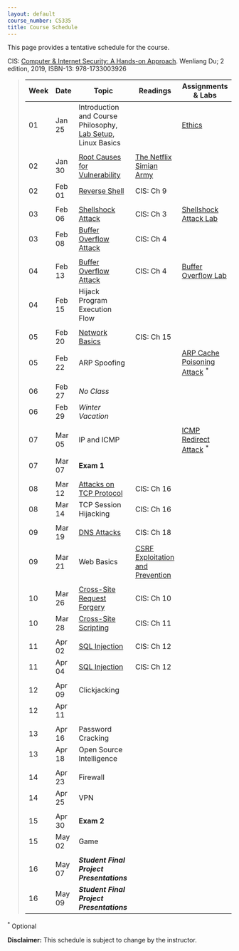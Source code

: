 ```yaml
---
layout: default
course_number: CS335
title: Course Schedule
---
```


This page provides a tentative schedule for the course.

CIS: <a href="https://ycp.textbookx.com/institutional/index.php?action=browse&utm_audience=f&utm_domain=ycp#/books/4137537/">Computer & Internet Security: A Hands-on Approach</a>. Wenliang Du; 2 edition, 2019, ISBN-13: 978-1733003926

>  Week    | Date     | Topic        | Readings   | Assignments & Labs                                  
> -------- | -------- | ------------ | ---------- | -------------------------------------
> 01 | Jan 25 | Introduction and Course Philosophy, [Lab Setup](../labs/setup.html), Linux Basics | | [Ethics](../assignments/ethics.html)
> | | | |
> 02 | Jan 30 | [Root Causes for Vulnerability](../slides/01_Reason_Vulnerability.pdf) | [The Netflix Simian Army](https://netflixtechblog.com/the-netflix-simian-army-16e57fbab116) |
> 02 | Feb 01 | [Reverse Shell](../slides/09_Reverse_Shell.pdf)| CIS: Ch 9 | |  
> | | | |
> 03 | Feb 06 | [Shellshock Attack](../slides/03_Shellshock.pdf) | CIS: Ch 3 | [Shellshock Attack Lab](../labs/shellshock.html)
> 03 | Feb 08 | [Buffer Overflow Attack](../slides/04_Buffer_Overflow.pdf) | CIS: Ch 4 | 
> | | | |
> 04 | Feb 13 | [Buffer Overflow Attack](../slides/04_Buffer_Overflow.pdf) | CIS: Ch 4 | [Buffer Overflow Lab](../labs/buffer_overflow.html) 
> 04 | Feb 15 | Hijack Program Execution Flow | |
> | | | |
> 05 | Feb 20 | [Network Basics](../slides/Network_Basics.pdf) | CIS: Ch 15 | 
> 05 | Feb 22 | ARP Spoofing | |  [ARP Cache Poisoning Attack](https://seedsecuritylabs.org/Labs_20.04/Networking/ARP_Attack/) <sup>*</sup>
> | | | |
> 06 | Feb 27 | _No Class_ | |
> 06 | Feb 29 | _Winter Vacation_ | |
> | | | |
> 07 | Mar 05 | IP and ICMP | | [ICMP Redirect Attack](https://seedsecuritylabs.org/Labs_20.04/Networking/ICMP_Redirect/) <sup>*</sup>
> 07 | Mar 07 | __Exam 1__ | |
> | | | |
> 08 | Mar 12 | [Attacks on TCP Protocol](../slides/16_TCP_Attack.pdf) | CIS: Ch 16 | 
> 08 | Mar 14 | TCP Session Hijacking | CIS: Ch 16 | 
> | | | |
> 09 | Mar 19 | [DNS Attacks](../slides/18_DNS_Attacks.pdf) | CIS: Ch 18 |
> 09 | Mar 21 | Web Basics | [CSRF Exploitation and Prevention](papers/csrf.pdf) | |
> | | | |
> 10 | Mar 26 | [Cross-Site Request Forgery](../slides/10_Web_CSRF.pdf) | CIS: Ch 10 | 
> 10 | Mar 28 | [Cross-Site Scripting](../slides/11_Web_XSS.pdf) | CIS: Ch 11 | 
> | | | |
> 11 | Apr 02 | [SQL Injection](../slides/12_Web_SQL_Injection.pdf) |CIS: Ch 12  | 
> 11 | Apr 04 | [SQL Injection](../slides/12_Web_SQL_Injection.pdf) |CIS: Ch 12  | 
> | | | |
> 12 | Apr 09 | Clickjacking | |
> 12 | Apr 11 | | | 
> | | | |
> 13 | Apr 16 | Password Cracking | | 
> 13 | Apr 18 | Open Source Intelligence | |
> | | | |
> 14 | Apr 23 | Firewall | |
> 14 | Apr 25 | VPN | |
> | | | |
> 15 | Apr 30 | __Exam 2__| |
> 15 | May 02 | Game | |
> | | | |
> 16 | May 07 | *__Student Final Project Presentations__* | 
> 16 | May 09 | *__Student Final Project Presentations__* | 

<sup>*</sup> Optional 

**Disclaimer:** This schedule is subject to change by the instructor.
